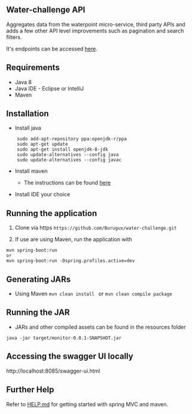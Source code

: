 ## Water-challenge API
Aggregates data from the waterpoint micro-service, third party APIs and adds a few other API level improvements such as pagination and search filters.

It's endpoints can be accessed [here](https://water-challenge.herokuapp.com/swagger-ui.html#).

## Requirements
* Java 8
* Java IDE - Eclipse or IntelliJ
* Maven

## Installation
* Install java
```console
    sudo add-apt-repository ppa:openjdk-r/ppa
    sudo apt-get update
    sudo apt-get install openjdk-8-jdk
    sudo update-alternatives --config java
    sudo update-alternatives --config javac
```
* Install maven 
    * The instructions can be found [here](https://maven.apache.org/install.html)

* Install IDE your choice

## Running the application
1. Clone via https
`https://github.com/Burugux/water-challenge.git`

2. If use are using Maven, run the application with
```console
mvn spring-boot:run
or
mvn spring-boot:run -Dspring.profiles.active=dev
```
## Generating JARs
 * Using Maven
 `mvn clean install ` or `mvn clean compile package`
 
 ## Running the JAR
 * JARs and other compiled assets can be found in the resources folder
 ```console
 java -jar target/monitor-0.0.1-SNAPSHOT.jar
 ```

## Accessing the swagger UI locally
http://localhost:8085/swagger-ui.html

## Further Help
Refer to [HELP.md](HELP.md) for getting started with spring MVC and maven.